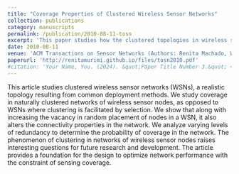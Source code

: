 ```yaml
---
title: "Coverage Properties of Clustered Wireless Sensor Networks"
collection: publications
category: manuscripts
permalink: /publication/2010-08-11-tosn
excerpt: 'This paper studies how the clustered topologies in wireless sensor networks affect their connectivity and network performance.'
date: 2010-08-11
venue: 'ACM Transactions on Sensor Networks (Authors: Renita Machado, Wensheng Zhang, Guiling Wang, Sirin Tekinay)'
paperurl: 'http://renitamurimi.github.io/files/tosn2010.pdf'
#citation: 'Your Name, You. (2024). &quot;Paper Title Number 3.&quot; <i>GitHub Journal of Bugs</i>. 1(3).'
---
```


This article studies clustered wireless sensor networks (WSNs), a realistic topology resulting from
common deployment methods. We study coverage in naturally clustered networks of wireless sensor
nodes, as opposed to WSNs where clustering is facilitated by selection. We show that along with
increasing the vacancy in random placement of nodes in a WSN, it also alters the connectivity
properties in the network. We analyze varying levels of redundancy to determine the probability of
coverage in the network. The phenomenon of clustering in networks of wireless sensor nodes raises
interesting questions for future research and development. The article provides a foundation for
the design to optimize network performance with the constraint of sensing coverage.
